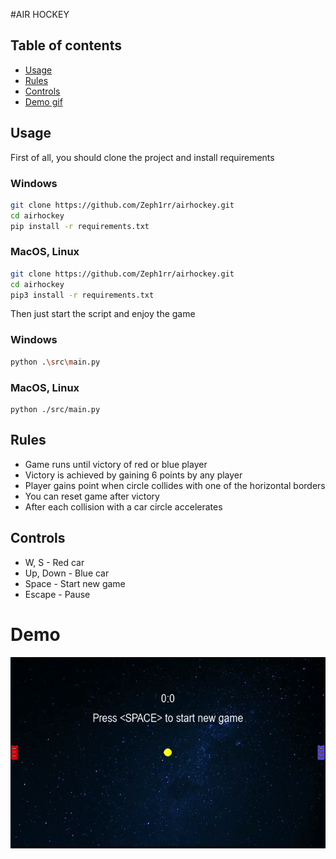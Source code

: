#AIR HOCKEY

## Table of contents
 - [Usage](#Usage)
 - [Rules](#Rules)
 - [Controls](#Controls)
 - [Demo gif](#Demo)

## Usage

First of all, you should clone the project and install requirements

### Windows
```bash
git clone https://github.com/Zeph1rr/airhockey.git
cd airhockey
pip install -r requirements.txt
```

### MacOS, Linux
```bash
git clone https://github.com/Zeph1rr/airhockey.git
cd airhockey
pip3 install -r requirements.txt
```

Then just start the script and enjoy the game

### Windows
```bash
python .\src\main.py
```

### MacOS, Linux
```
python ./src/main.py
```

## Rules

- Game runs until victory of red or blue player
- Victory is achieved by gaining 6 points by any player
- Player gains point when circle collides with one of the horizontal borders
- You can reset game after victory
- After each collision with a car circle accelerates

## Controls

- W, S - Red car
- Up, Down - Blue car
- Space - Start new game
- Escape - Pause

# Demo

![demo](./readme-images/demo.gif)